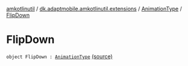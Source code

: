 [amkotlinutil](../../index.md) / [dk.adaptmobile.amkotlinutil.extensions](../index.md) / [AnimationType](index.md) / [FlipDown](./-flip-down.md)

# FlipDown

`object FlipDown : `[`AnimationType`](index.md) [(source)](https://github.com/adaptmobile-organization/amkotlinutil/tree/master/amkotlinutil/amkotlinutil/src/main/java/dk/adaptmobile/amkotlinutil/extensions/ConductorExtensions.kt#L40)